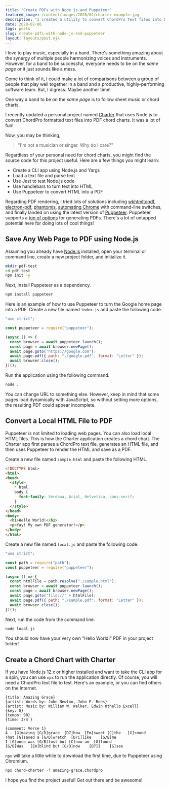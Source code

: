 ```yaml
---
title: "Create PDFs with Node.js and Puppeteer"
featured_image: /content/images/2020/02/charter-example.jpg
description: "I created a utility to convert ChordPro text files into beautiful PDFs. You can create awesome PDFs, too!"
date: 2020-02-06
tags: posts
slug: create-pdfs-with-node-js-and-puppeteer
layout: layouts/post.njk
---
```


I love to play music, especially in a band. There's something amazing about the synergy of multiple people harmonizing voices and instruments. However, for a band to be successful, everyone needs to be on the _same page_ or it just sounds like a mess.

Come to think of it, I could make a lot of comparisons between a group of people that play well together in a band and a productive, highly-performing software team. But, I digress. Maybe another time!

One way a band to be on the _same page_ is to follow sheet music or chord charts.

I recently updated a personal project named [Charter](https://github.com/reverentgeek/charter) that uses Node.js to convert ChordPro formatted text files into PDF chord charts. It was a lot of fun!

Now, you may be thinking,

> "I'm not a musician or singer. Why do I care?"

Regardless of your personal need for chord charts, you might find the source code for this project useful. Here are a few things you might learn:

* Create a CLI app using Node.js and Yargs
* Load a text file and parse text
* Use Jest to test Node.js code
* Use handlebars to turn text into HTML
* Use Puppeteer to convert HTML into a PDF

Regarding PDF rendering, I tried lots of solutions including [wkhtmltopdf](https://wkhtmltopdf.org/), [electron-pdf](https://www.npmjs.com/package/electron-pdf), [phantomjs](https://phantomjs.org/), [automating Chrome](https://stackoverflow.com/questions/46077392/additional-options-in-chrome-headless-print-to-pdf) with command-line switches, and finally landed on using the latest version of [Puppeteer](https://developers.google.com/web/tools/puppeteer). Puppeteer supports a [ton of options](https://github.com/puppeteer/puppeteer/blob/v2.1.1/docs/api.md#pagepdfoptions) for generating PDFs. There's a lot of untapped potential here for doing lots of cool things!

## Save Any Web Page to PDF using Node.js

Assuming you already have [Node.js](https://nodejs.org) installed, open your terminal or command line, create a new project folder, and initialize it.

```sh
mkdir pdf-test
cd pdf-test
npm init -y
```

Next, install Puppeteer as a dependency.

```sh
npm install puppeteer
```

Here is an example of how to use Puppeteer to turn the Google home page into a PDF. Create a new file named `index.js` and paste the following code.

```js
"use strict";

const puppeteer = require("puppeteer");

(async () => {
  const browser = await puppeteer.launch();
  const page = await browser.newPage();
  await page.goto("https://google.com");
  await page.pdf({ path: "./google.pdf", format: "Letter" });
  await browser.close();
})();
```

Run the application using the following command.

```sh
node .
```

You can change URL to something else. However, keep in mind that some pages load dynamically with JavaScript, so without setting more options, the resulting PDF could appear incomplete.

## Convert a Local HTML File to PDF

Puppeteer is not limited to loading web pages. You can also load local HTML files. This is how the Charter application creates a chord chart. The Charter app first parses a ChordPro text file, generates an HTML file, and then uses Puppeteer to render the HTML and save as a PDF.

Create a new file named `sample.html` and paste the following HTML.

```html
<!DOCTYPE html>
<html>
<head>
  <style>
    * html,
    body {
      font-family: Verdana, Arial, Helvetica, sans-serif;
    }
  </style>
</head>
<body>
  <h1>Hello World!</h1>
  <p>Yay! My own PDF generator!</p>
</body>
</html>
```

Create a new file named `local.js` and paste the following code.

```js
"use strict";

const path = require("path");
const puppeteer = require("puppeteer");

(async () => {
  const htmlFile = path.resolve("./sample.html");
  const browser = await puppeteer.launch();
  const page = await browser.newPage();
  await page.goto("file://" + htmlFile);
  await page.pdf({ path: "./sample.pdf", format: "Letter" });
  await browser.close();
})();
```

Next, run the code from the command line.

```sh
node local.js
```

You should now have your very own "Hello World!" PDF in your project folder!

## Create a Chord Chart with Charter

If you have Node.js 12.x or higher installed and want to take the CLI app for a spin, you can use `npx` to run the application directly. Of course, you will need a ChordPro text file to test. Here's an example, or you can find others on the Internet.

```text
{title: Amazing Grace}
{artist: Words by: John Newton, John P. Rees}
{artist: Music by: William W. Walker, Edwin Othello Excell}
{key: G}  
{tempo: 90}
{time: 3/4 }

{comment: Verse 1}
A - [G]mazing [G/D]grace  [D7]how  [Em]sweet [C]the   [G]sound
That [G]saved a [G/D]wretch  [D/C]like    [G/B]me
I [G]once was [G/B]lost but [C]now am  [G]found
[G/B]Was   [Em]blind but [G/D]now    [D7]I    [G]see
```

`npx` will take a little while to download the first time, due to Puppeteer using Chromium.

```sh
npx chord-charter -f amazing-grace.chordpro
```

I hope you find the project useful! Get out there and be awesome!




